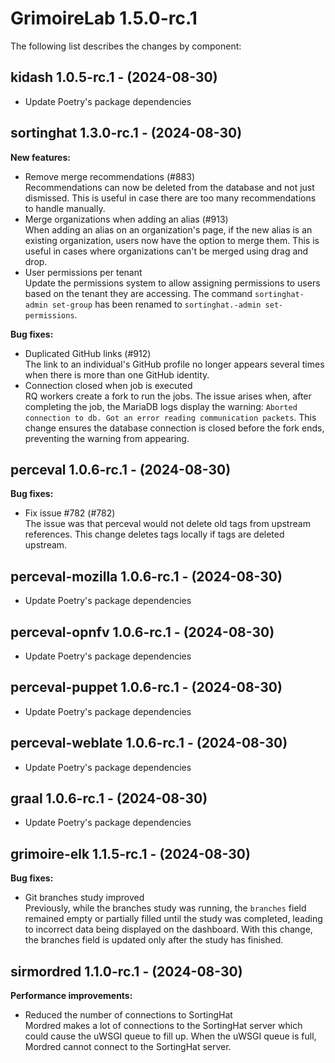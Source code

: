# GrimoireLab 1.5.0-rc.1
The following list describes the changes by component:


  ## kidash 1.0.5-rc.1 - (2024-08-30)
  
  * Update Poetry's package dependencies
## sortinghat 1.3.0-rc.1 - (2024-08-30)

**New features:**

 * Remove merge recommendations (#883)\
   Recommendations can now be deleted from the database and not just
   dismissed. This is useful in case there are too many recommendations
   to handle manually.
 * Merge organizations when adding an alias (#913)\
   When adding an alias on an organization's page, if the new alias is an
   existing organization, users now have the option to merge them. This
   is useful in cases where organizations can't be merged using drag and
   drop.
 * User permissions per tenant\
   Update the permissions system to allow assigning permissions to users
   based on the tenant they are accessing. The command `sortinghat-admin
   set-group` has been renamed to `sortinghat.-admin set-permissions`.

**Bug fixes:**

 * Duplicated GitHub links (#912)\
   The link to an individual's GitHub profile no longer appears several
   times when there is more than one GitHub identity.
 * Connection closed when job is executed\
   RQ workers create a fork to run the jobs. The issue arises when, after
   completing the job, the MariaDB logs display the warning: `Aborted
   connection to db. Got an error reading communication packets`. This
   change ensures the database connection is closed before the fork ends,
   preventing the warning from appearing.



## perceval 1.0.6-rc.1 - (2024-08-30)

**Bug fixes:**

 * Fix issue #782 (#782)\
   The issue was that perceval would not delete old tags from upstream
   references. This change deletes tags locally if tags are deleted
   upstream.

  ## perceval-mozilla 1.0.6-rc.1 - (2024-08-30)
  
  * Update Poetry's package dependencies
  ## perceval-opnfv 1.0.6-rc.1 - (2024-08-30)
  
  * Update Poetry's package dependencies
  ## perceval-puppet 1.0.6-rc.1 - (2024-08-30)
  
  * Update Poetry's package dependencies
  ## perceval-weblate 1.0.6-rc.1 - (2024-08-30)
  
  * Update Poetry's package dependencies
  ## graal 1.0.6-rc.1 - (2024-08-30)
  
  * Update Poetry's package dependencies
## grimoire-elk 1.1.5-rc.1 - (2024-08-30)

**Bug fixes:**

 * Git branches study improved\
   Previously, while the branches study was running, the `branches` field
   remained empty or partially filled until the study was completed,
   leading to incorrect data being displayed on the dashboard. With this
   change, the branches field is updated only after the study has
   finished.

## sirmordred 1.1.0-rc.1 - (2024-08-30)

**Performance improvements:**

 * Reduced the number of connections to SortingHat\
   Mordred makes a lot of connections to the SortingHat server which
   could cause the uWSGI queue to fill up. When the uWSGI queue is full,
   Mordred cannot connect to the SortingHat server.

